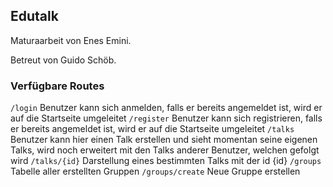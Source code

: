 ## Edutalk

Maturaarbeit von Enes Emini.

Betreut von Guido Schöb.


### Verfügbare Routes
`/login` Benutzer kann sich anmelden, falls er bereits angemeldet ist, wird er auf die Startseite umgeleitet
`/register` Benutzer kann sich registrieren, falls er bereits angemeldet ist, wird er auf die Startseite umgeleitet
`/talks` Benutzer kann hier einen Talk erstellen und sieht momentan seine eigenen Talks, wird noch erweitert mit den Talks anderer Benutzer, welchen gefolgt wird
`/talks/{id}` Darstellung eines bestimmten Talks mit der id {id}
`/groups` Tabelle aller erstellten Gruppen
`/groups/create` Neue Gruppe erstellen
